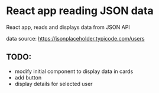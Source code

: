 # React app reading JSON data
React app, reads and displays data from JSON API 

data source: https://jsonplaceholder.typicode.com/users



## TODO:
- modify initial component to display data in cards
- add button
- display details for selected user

